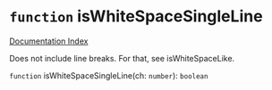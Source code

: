 # `function` isWhiteSpaceSingleLine

[Documentation Index](../README.md)

Does not include line breaks. For that, see isWhiteSpaceLike.

`function` isWhiteSpaceSingleLine(ch: `number`): `boolean`